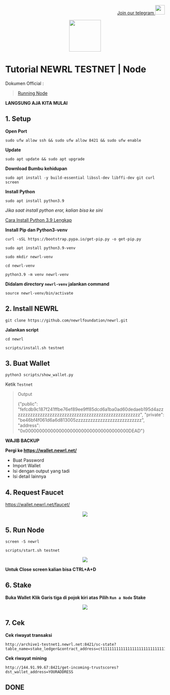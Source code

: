 <p style="font-size:14px" align="right">
<a href="https://t.me/PemulungAirdropID" target="_blank">Join our telegram <img src="https://user-images.githubusercontent.com/72949170/194228482-0f875615-e155-4b12-8716-8111addd6cba.jpg" width="30"/></a>
</p>

<p align="center">
  <img height="100" height="auto" src="https://user-images.githubusercontent.com/72949170/194707517-88db6e76-1ccb-4021-bdce-493395f13dd9.png">
</p>

# Tutorial NEWRL TESTNET | Node


Dokumen Official :
> [Running Node](https://docs.newrl.net/Validating/running-validator-node/)

**LANGSUNG AJA KITA MULAI**

## 1. Setup 
**Open Port**
```
sudo ufw allow ssh && sudo ufw allow 8421 && sudo ufw enable
```
**Update**
```
sudo apt update && sudo apt upgrade
```
**Download Bumbu kehidupan**
```
sudo apt install -y build-essential libssl-dev libffi-dev git curl screen
```
**Install Python**
```
sudo apt install python3.9
```
*Jika saat install python eror, kalian bisa ke sini*
<p>
<a href="https://github.com/muhamad-ramadhani/newrl/blob/main/install_python.md" target="_blank">Cara Install Python 3.9 Lengkap</a>
</p>

**Install Pip dan Python3-venv**

```
curl -sSL https://bootstrap.pypa.io/get-pip.py -o get-pip.py
```

```
sudo apt install python3.9-venv
```

```
sudo mkdir newrl-venv
```

```
cd newrl-venv
```

```
python3.9 -m venv newrl-venv
```

**Didalam directory ```newrl-venv``` jalankan command**
```
source newrl-venv/bin/activate
```

## 2. Install NEWRL
```
git clone https://github.com/newrlfoundation/newrl.git
```

**Jalankan script**
```
cd newrl
```

```
scripts/install.sh testnet
```

## 3. Buat Wallet
```
python3 scripts/show_wallet.py
```
Ketik  ```Testnet```
> Output
> 
> {"public": "fefcdb9c187f241ffbe76ef89ee9ff85dcd6a1ba0ad60dedaeb195d4azzzzzzzzzzzzzzzzzzzzzzzzzzzzzzzzzzzzzzzzzzzzzzzzzzzz", "private": "be46bf4f061d6a6d813005zzzzzzzzzzzzzzzzzzzzzzzzzzz", "address": "0x0000000000000000000000000000000000000DEAD"}

**WAJIB BACKUP**

**Pergi ke https://wallet.newrl.net/**
- Buat Password
- Import Wallet
- Isi dengan output yang tadi
- Isi detail lainnya

## 4. Request Faucet
https://wallet.newrl.net/faucet/


<p align="center">
  <img height="auto" height="auto" src="https://user-images.githubusercontent.com/72949170/194708435-d5ed5bf7-c501-4ac5-83bd-83de0f61a229.png">
</p>


## 5. Run Node
```
screen -S newrl
```

```
scripts/start.sh testnet
```

<p align="center">
  <img height="auto" height="auto" src="https://user-images.githubusercontent.com/72949170/194708533-cf7c2779-760d-43f8-ab2c-f0be44ac5f28.png">
</p>

**Untuk Close screen kalian bisa CTRL+A+D**

## 6. Stake
**Buka Wallet**
**Klik Garis tiga di pojok kiri atas**
**Pilih ``Run a Node``**
**Stake**

<p align="center">
  <img height="auto" height="auto" src="https://user-images.githubusercontent.com/72949170/194708681-db9c26ca-1a41-44be-b08b-87e8259adcff.png">
</p>

## 7. Cek
**Cek riwayat transaksi**
```
http://archive1-testnet1.newrl.net:8421/sc-state?table_name=stake_ledger&contract_address=ct1111111111111111111111111111111111111115&unique_column=wallet_address&unique_value=YOURADDRESS
```
**Cek riwayat mining**
```
http://144.91.99.67:8421/get-incoming-trustscores?dst_wallet_address=YOURADDRESS
```

## DONE
